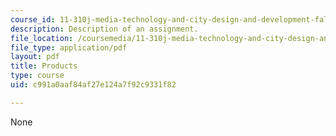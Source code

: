 ```yaml
---
course_id: 11-310j-media-technology-and-city-design-and-development-fall-2002
description: Description of an assignment.
file_location: /coursemedia/11-310j-media-technology-and-city-design-and-development-fall-2002/c991a0aaf84af27e124a7f92c9331f82_products.pdf
file_type: application/pdf
layout: pdf
title: Products
type: course
uid: c991a0aaf84af27e124a7f92c9331f82

---
```

None